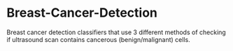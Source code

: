 # Breast-Cancer-Detection

Breast cancer detection classifiers that use 3 different methods of checking if ultrasound scan contains cancerous (benign/malignant) cells.
